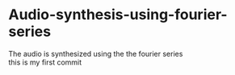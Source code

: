 # Audio-synthesis-using-fourier-series
The audio is synthesized using the the fourier series
<br>
this is my first commit

